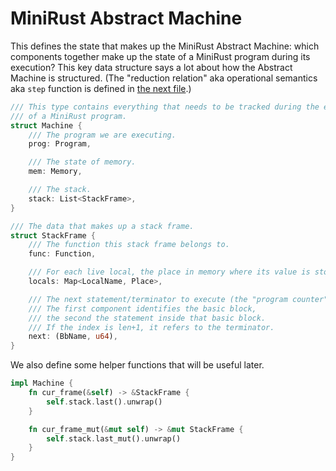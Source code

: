 # MiniRust Abstract Machine

This defines the state that makes up the MiniRust Abstract Machine:
which components together make up the state of a MiniRust program during its execution?
This key data structure says a lot about how the Abstract Machine is structured.
(The "reduction relation" aka operational semantics aka `step` function is defined in [the next file](step.md).)

```rust
/// This type contains everything that needs to be tracked during the execution
/// of a MiniRust program.
struct Machine {
    /// The program we are executing.
    prog: Program,

    /// The state of memory.
    mem: Memory,

    /// The stack.
    stack: List<StackFrame>,
}

/// The data that makes up a stack frame.
struct StackFrame {
    /// The function this stack frame belongs to.
    func: Function,

    /// For each live local, the place in memory where its value is stored.
    locals: Map<LocalName, Place>,

    /// The next statement/terminator to execute (the "program counter").
    /// The first component identifies the basic block,
    /// the second the statement inside that basic block.
    /// If the index is len+1, it refers to the terminator.
    next: (BbName, u64),
}
```

We also define some helper functions that will be useful later.

```rust
impl Machine {
    fn cur_frame(&self) -> &StackFrame {
        self.stack.last().unwrap()
    }

    fn cur_frame_mut(&mut self) -> &mut StackFrame {
        self.stack.last_mut().unwrap()
    }
}
```
